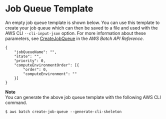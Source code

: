# Job Queue Template<a name="job-queue-template"></a>

An empty job queue template is shown below\. You can use this template to create your job queue which can then be saved to a file and used with the AWS CLI `--cli-input-json` option\. For more information about these parameters, see [CreateJobQueue](https://docs.aws.amazon.com/batch/latest/APIReference/API_CreateJobQueue.html) in the *AWS Batch API Reference*\.

```
{
    "jobQueueName": "",
    "state": "",
    "priority": 0,
    "computeEnvironmentOrder": [{
        "order": 0,
        "computeEnvironment": ""
    }]
}
```

**Note**  
You can generate the above job queue template with the following AWS CLI command\.  

```
$ aws batch create-job-queue --generate-cli-skeleton
```